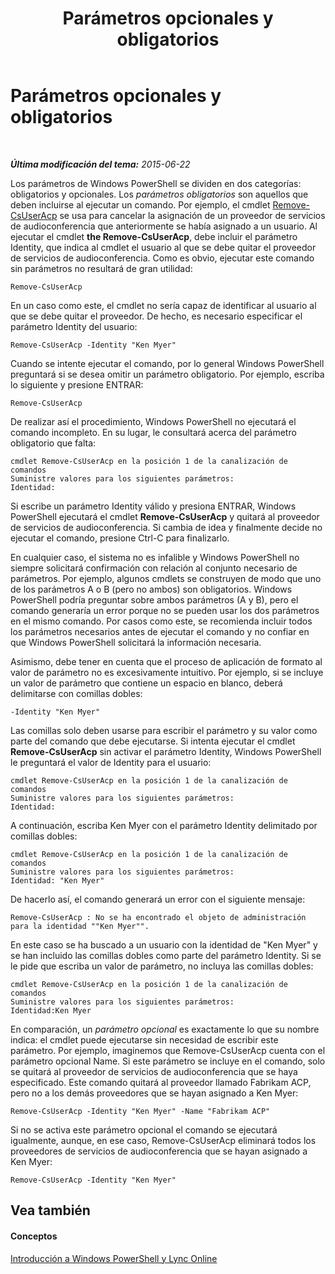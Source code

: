 ﻿---
title: Parámetros opcionales y obligatorios
TOCTitle: Parámetros opcionales y obligatorios
ms:assetid: e766362f-e2e9-4598-a595-fdf5eedd9ad6
ms:mtpsurl: https://technet.microsoft.com/es-es/library/Dn362851(v=OCS.15)
ms:contentKeyID: 56271364
ms.date: 06/02/2017
mtps_version: v=OCS.15
ms.translationtype: HT
---

# Parámetros opcionales y obligatorios

 

_**Última modificación del tema:** 2015-06-22_

Los parámetros de Windows PowerShell se dividen en dos categorías: obligatorios y opcionales. Los *parámetros obligatorios* son aquellos que deben incluirse al ejecutar un comando. Por ejemplo, el cmdlet [Remove-CsUserAcp](remove-csuseracp.md) se usa para cancelar la asignación de un proveedor de servicios de audioconferencia que anteriormente se había asignado a un usuario. Al ejecutar el cmdlet **the Remove-CsUserAcp**, debe incluir el parámetro Identity, que indica al cmdlet el usuario al que se debe quitar el proveedor de servicios de audioconferencia. Como es obvio, ejecutar este comando sin parámetros no resultará de gran utilidad:

    Remove-CsUserAcp

En un caso como este, el cmdlet no sería capaz de identificar al usuario al que se debe quitar el proveedor. De hecho, es necesario especificar el parámetro Identity del usuario:

    Remove-CsUserAcp -Identity "Ken Myer"

Cuando se intente ejecutar el comando, por lo general Windows PowerShell preguntará si se desea omitir un parámetro obligatorio. Por ejemplo, escriba lo siguiente y presione ENTRAR:

    Remove-CsUserAcp

De realizar así el procedimiento, Windows PowerShell no ejecutará el comando incompleto. En su lugar, le consultará acerca del parámetro obligatorio que falta:

    cmdlet Remove-CsUserAcp en la posición 1 de la canalización de comandos
    Suministre valores para los siguientes parámetros:
    Identidad:

Si escribe un parámetro Identity válido y presiona ENTRAR, Windows PowerShell ejecutará el cmdlet **Remove-CsUserAcp** y quitará al proveedor de servicios de audioconferencia. Si cambia de idea y finalmente decide no ejecutar el comando, presione Ctrl-C para finalizarlo.

En cualquier caso, el sistema no es infalible y Windows PowerShell no siempre solicitará confirmación con relación al conjunto necesario de parámetros. Por ejemplo, algunos cmdlets se construyen de modo que uno de los parámetros A o B (pero no ambos) son obligatorios. Windows PowerShell podría preguntar sobre ambos parámetros (A y B), pero el comando generaría un error porque no se pueden usar los dos parámetros en el mismo comando. Por casos como este, se recomienda incluir todos los parámetros necesarios antes de ejecutar el comando y no confiar en que Windows PowerShell solicitará la información necesaria.

Asimismo, debe tener en cuenta que el proceso de aplicación de formato al valor de parámetro no es excesivamente intuitivo. Por ejemplo, si se incluye un valor de parámetro que contiene un espacio en blanco, deberá delimitarse con comillas dobles:

    -Identity "Ken Myer"

Las comillas solo deben usarse para escribir el parámetro y su valor como parte del comando que debe ejecutarse. Si intenta ejecutar el cmdlet **Remove-CsUserAcp** sin activar el parámetro Identity, Windows PowerShell le preguntará el valor de Identity para el usuario:

    cmdlet Remove-CsUserAcp en la posición 1 de la canalización de comandos
    Suministre valores para los siguientes parámetros:
    Identidad:

A continuación, escriba Ken Myer con el parámetro Identity delimitado por comillas dobles:

    cmdlet Remove-CsUserAcp en la posición 1 de la canalización de comandos
    Suministre valores para los siguientes parámetros:
    Identidad: "Ken Myer"

De hacerlo así, el comando generará un error con el siguiente mensaje:

    Remove-CsUserAcp : No se ha encontrado el objeto de administración para la identidad ""Ken Myer"".

En este caso se ha buscado a un usuario con la identidad de "Ken Myer" y se han incluido las comillas dobles como parte del parámetro Identity. Si se le pide que escriba un valor de parámetro, no incluya las comillas dobles:

    cmdlet Remove-CsUserAcp en la posición 1 de la canalización de comandos
    Suministre valores para los siguientes parámetros:
    Identidad:Ken Myer

En comparación, un *parámetro opcional* es exactamente lo que su nombre indica: el cmdlet puede ejecutarse sin necesidad de escribir este parámetro. Por ejemplo, imaginemos que Remove-CsUserAcp cuenta con el parámetro opcional Name. Si este parámetro se incluye en el comando, solo se quitará al proveedor de servicios de audioconferencia que se haya especificado. Este comando quitará al proveedor llamado Fabrikam ACP, pero no a los demás proveedores que se hayan asignado a Ken Myer:

    Remove-CsUserAcp -Identity "Ken Myer" -Name "Fabrikam ACP"

Si no se activa este parámetro opcional el comando se ejecutará igualmente, aunque, en ese caso, Remove-CsUserAcp eliminará todos los proveedores de servicios de audioconferencia que se hayan asignado a Ken Myer:

    Remove-CsUserAcp -Identity "Ken Myer"

## Vea también

#### Conceptos

[Introducción a Windows PowerShell y Lync Online](an-introduction-to-windows-powershell-and-skype-for-business-online.md)

